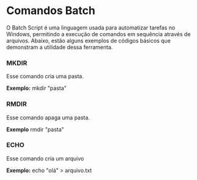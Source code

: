 # Comandos Batch
O Batch Script é uma linguagem usada para automatizar tarefas no Windows, permitindo a execução de comandos em sequência através de arquivos. Abaixo, estão alguns exemplos de códigos básicos que demonstram a utilidade dessa ferramenta.

### MKDIR
Esse comando cria uma pasta.

**Exemplo:** mkdir "pasta"

### RMDIR
Esse comando apaga uma pasta.

**Exemplo** rmdir "pasta"

### ECHO
Esse comando cria um arquivo

**Exemplo:** echo "olá" > arquivo.txt
